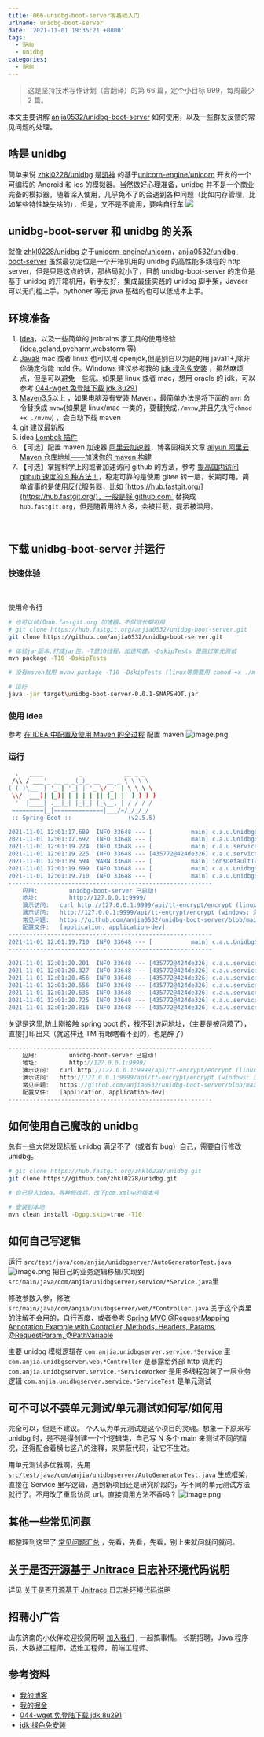 ```yaml
---
title: 066-unidbg-boot-server零基础入门
urlname: unidbg-boot-server
date: '2021-11-01 19:35:21 +0800'
tags:
  - 逆向
  - unidbg
categories:
  - 逆向
---
```


> 这是坚持技术写作计划（含翻译）的第 66 篇，定个小目标 999，每周最少 2 篇。

本文主要讲解 [anjia0532/unidbg-boot-server](https://github.com/anjia0532/unidbg-boot-server) 如何使用，以及一些群友反馈的常见问题的处理。
​

<!-- more -->

## 啥是 unidbg

简单来说 [zhkl0228/unidbg](https://github.com/zhkl0228/unidbg) 是[凯神](https://github.com/zhkl0228) 的基于[unicorn-engine/unicorn](https://github.com/unicorn-engine/unicorn) 开发的一个可编程的 Android 和 ios 的模拟器。当然做好心理准备，unidbg 并不是一个商业完备的模拟器，随着深入使用，几乎免不了的会遇到各种问题（比如内存管理，比如某些特性缺失啥的），但是，又不是不能用，要啥自行车
![](https://cdn.nlark.com/yuque/0/2021/jpeg/226273/1635737443232-e4233df4-7449-4c92-916b-f12401ef348a.jpeg#clientId=uc5ce4b29-69a0-4&from=paste&id=ud7e3a4e1&margin=%5Bobject%20Object%5D&originHeight=314&originWidth=500&originalType=url∶=1&status=done&style=none&taskId=u183c367b-3c23-4d68-b82d-cf4e61375ea)

## unidbg-boot-server 和 unidbg 的关系

就像 [zhkl0228/unidbg](https://github.com/zhkl0228/unidbg) 之于[unicorn-engine/unicorn](https://github.com/unicorn-engine/unicorn)，[anjia0532/unidbg-boot-server](https://github.com/anjia0532/unidbg-boot-server) 虽然最初定位是一个开箱机用的 unidbg 的高性能多线程的 http server，但是只是这点的话，那格局就小了，目前 unidbg-boot-server 的定位是 基于 unidbg 的开箱机用，新手友好，集成最佳实践的 unidbg 脚手架，Javaer 可以无门槛上手，pythoner 等无 java 基础的也可以低成本上手。
​

## 环境准备

1. [Idea](https://www.jetbrains.com/idea/download/)，以及一些简单的 jetbrains 家工具的使用经验(idea,goland,pycharm,webstorm 等)
1. [Java8](https://www.oracle.com/java/technologies/javase/javase8-archive-downloads.html) mac 或者 linux 也可以用 openjdk,但是别自以为是的用 java11+,除非你确定你能 hold 住。Windows 建议参考我的 [jdk 绿色免安装](https://anjia0532.github.io/2017/05/17/jdk-zip/) ，虽然麻烦点，但是可以避免一些坑。如果是 linux 或者 mac，想用 oracle 的 jdk，可以参考 [044-wget 免登陆下载 jdk 8u291](https://anjia0532.github.io/2019/09/18/wget-jdk-8u221/)
1. [Maven3.5](https://maven.apache.org/download.cgi)以上 ，如果电脑没有安装 Maven，最简单办法是将下面的 `mvn` 命令替换成 `mvnw`(如果是 linux/mac 一类的，要替换成`./mvnw`,并且先执行`chmod +x ./mvnw`) ，会自动下载 maven
1. [git](https://git-scm.com/downloads) 建议最新版
1. idea [Lombok 插件](https://plugins.jetbrains.com/plugin/6317-lombok)
1. 【可选】配置 maven 加速器 [阿里云加速器](https://developer.aliyun.com/mvn/guide)，博客园相关文章 [aliyun 阿里云 Maven 仓库地址——加速你的 maven 构建](https://www.cnblogs.com/geektown/p/5705405.html)
1. 【可选】掌握科学上网或者加速访问 github 的方法，参考 [提高国内访问 github 速度的 9 种方法！](https://segmentfault.com/a/1190000038298623)，稳定可靠的是使用 gitee 转一层，长期可用。简单省事的是使用反代服务器，比如 [https://hub.fastgit.org/](https://hub.fastgit.org/)，一般是将`github.com` 替换成 `hub.fastgit.org`，但是随着用的人多，会被拦截，提示被滥用。

​

## 下载 unidbg-boot-server 并运行

### 快速体验

​

使用命令行

```bash
# 也可以试试hub.fastgit.org 加速器，不保证长期可用
# git clone https://hub.fastgit.org/anjia0532/unidbg-boot-server.git
git clone https://github.com/anjia0532/unidbg-boot-server.git

# 体验jar版本,打成jar包，-T是10线程，加速构建，-DskipTests 是跳过单元测试
mvn package -T10 -DskipTests

# 没有maven就用 mvnw package -T10 -DskipTests (linux等需要用 chmod +x ./mvnw && ./mvnw package -T10 -DskipTests)

# 运行
java -jar target\unidbg-boot-server-0.0.1-SNAPSHOT.jar
```

### 使用 idea

参考 [在 IDEA 中配置及使用 Maven 的全过程](https://zhuanlan.zhihu.com/p/122429605) 配置 maven
![image.png](https://cdn.nlark.com/yuque/0/2021/png/226273/1635739233579-e8268fb6-a65b-4e4c-a717-162200678eb2.png#clientId=uc5ce4b29-69a0-4&from=paste&height=675&id=ufde6ac76&margin=%5Bobject%20Object%5D&name=image.png&originHeight=675&originWidth=1794&originalType=binary∶=1&size=912779&status=done&style=none&taskId=u955b69b8-51ce-4202-90f5-6a40a517e25&width=1794)

### 运行

```bash
  .   ____          _            __ _ _
 /\\ / ___'_ __ _ _(_)_ __  __ _ \ \ \ \
( ( )\___ | '_ | '_| | '_ \/ _` | \ \ \ \
 \\/  ___)| |_)| | | | | || (_| |  ) ) ) )
  '  |____| .__|_| |_|_| |_\__, | / / / /
 =========|_|==============|___/=/_/_/_/
 :: Spring Boot ::                (v2.5.5)

2021-11-01 12:01:17.689  INFO 33648 --- [           main] c.a.u.UnidbgServerApplication            : Starting UnidbgServerApplication using Java 1.8.0_221 on AnJia with PID 33648 (D:\AnJia\Work\workspace\idea\unidbg-boot-server1\target\classes started by AnJia in D:\AnJia\Work\workspace\idea\unidbg-boot-server1)
2021-11-01 12:01:17.692  INFO 33648 --- [           main] c.a.u.UnidbgServerApplication            : The following profiles are active: dev
2021-11-01 12:01:19.224  INFO 33648 --- [           main] c.a.u.service.TTEncryptServiceWorker     : 线程池为:8
2021-11-01 12:01:19.225  INFO 33648 --- [435772@424de326] c.a.u.service.TTEncryptServiceWorker     : 是否启用动态引擎:true,是否打印详细信息:false
2021-11-01 12:01:19.594  WARN 33648 --- [           main] ion$DefaultTemplateResolverConfiguration : Cannot find template location: classpath:/templates/ (please add some templates or check your Thymeleaf configuration)
2021-11-01 12:01:19.699  INFO 33648 --- [           main] c.a.u.UnidbgServerApplication            : Started UnidbgServerApplication in 2.755 seconds (JVM running for 4.456)
2021-11-01 12:01:19.710  INFO 33648 --- [           main] c.a.u.UnidbgServerApplication            :
----------------------------------------------------------
	应用: 		unidbg-boot-server 已启动!
	地址: 		http://127.0.0.1:9999/
	演示访问: 	curl http://127.0.0.1:9999/api/tt-encrypt/encrypt (linux)
	演示访问: 	http://127.0.0.1:9999/api/tt-encrypt/encrypt (windows: 浏览器直接打开)
	常见问题: 	https://github.com/anjia0532/unidbg-boot-server/blob/main/QA.md
	配置文件: 	[application, application-dev]
----------------------------------------------------------
2021-11-01 12:01:19.710  INFO 33648 --- [           main] c.a.u.UnidbgServerApplication            :
----------------------------------------------------------

2021-11-01 12:01:20.201  INFO 33648 --- [435772@424de326] c.a.u.service.TTEncryptServiceWorker     : 是否启用动态引擎:true,是否打印详细信息:false
2021-11-01 12:01:20.327  INFO 33648 --- [435772@424de326] c.a.u.service.TTEncryptServiceWorker     : 是否启用动态引擎:true,是否打印详细信息:false
2021-11-01 12:01:20.456  INFO 33648 --- [435772@424de326] c.a.u.service.TTEncryptServiceWorker     : 是否启用动态引擎:true,是否打印详细信息:false
2021-11-01 12:01:20.556  INFO 33648 --- [435772@424de326] c.a.u.service.TTEncryptServiceWorker     : 是否启用动态引擎:true,是否打印详细信息:false
2021-11-01 12:01:20.635  INFO 33648 --- [435772@424de326] c.a.u.service.TTEncryptServiceWorker     : 是否启用动态引擎:true,是否打印详细信息:false
2021-11-01 12:01:20.725  INFO 33648 --- [435772@424de326] c.a.u.service.TTEncryptServiceWorker     : 是否启用动态引擎:true,是否打印详细信息:false
2021-11-01 12:01:20.816  INFO 33648 --- [435772@424de326] c.a.u.service.TTEncryptServiceWorker     : 是否启用动态引擎:true,是否打印详细信息:false

```

关键是这里,防止刚接触 spring boot 的，找不到访问地址，（主要是被问烦了），直接打印出来（就这样还 TM 有眼瞎看不到的，也是醉了）

```java
----------------------------------------------------------
	应用: 		unidbg-boot-server 已启动!
	地址: 		http://127.0.0.1:9999/
	演示访问: 	curl http://127.0.0.1:9999/api/tt-encrypt/encrypt (linux)
	演示访问: 	http://127.0.0.1:9999/api/tt-encrypt/encrypt (windows: 浏览器直接打开)
	常见问题: 	https://github.com/anjia0532/unidbg-boot-server/blob/main/QA.md
	配置文件: 	[application, application-dev]
----------------------------------------------------------
```

## 如何使用自己魔改的 unidbg

总有一些大佬发现标版 unidbg 满足不了（或者有 bug）自己，需要自行修改 unidbg。

```bash
# git clone https://hub.fastgit.org/zhkl0228/unidbg.git
git clone https://github.com/zhkl0228/unidbg.git

# 自己导入idea，各种修改后，改下pom.xml中的版本号

# 安装到本地
mvn clean install -Dgpg.skip=true -T10
```

## 如何自己写逻辑

运行 `src/test/java/com/anjia/unidbgserver/AutoGeneratorTest.java`
![image.png](https://cdn.nlark.com/yuque/0/2021/png/226273/1635747413764-bde4fde2-dd89-4bfc-9bfa-1efdd3fb11dd.png#clientId=uc5ce4b29-69a0-4&from=paste&height=719&id=u5655ac54&margin=%5Bobject%20Object%5D&name=image.png&originHeight=719&originWidth=1735&originalType=binary∶=1&size=1564366&status=done&style=none&taskId=u6c912bc5-143d-4fe4-93fa-f1430570bea&width=1735)
把自己的业务逻辑移植/实现到 `src/main/java/com/anjia/unidbgserver/service/*Service.java`里
​

修改参数入参，修改 `src/main/java/com/anjia/unidbgserver/web/*Controller.java` 关于这个类里的注解不会用的，自行百度，或者参考
[Spring MVC @RequestMapping Annotation Example with Controller, Methods, Headers, Params, @RequestParam, @PathVariable](https://www.journaldev.com/3358/spring-requestmapping-requestparam-pathvariable-example)

主要 unidbg 模拟逻辑在 `com.anjia.unidbgserver.service.*Service` 里
`com.anjia.unidbgserver.web.*Controller` 是暴露给外部 http 调用的
`com.anjia.unidbgserver.service.*ServiceWorker` 是用多线程包装了一层业务逻辑
`com.anjia.unidbgserver.service.*ServiceTest` 是单元测试
​

## 可不可以不要单元测试/单元测试如何写/如何用

完全可以，但是不建议。
个人认为单元测试是这个项目的灵魂。想象一下原来写 unidbg 时，是不是得创建一个个逻辑类，自己写 N 多个 main 来测试不同的情况，还得配合着横七竖八的注释，来屏蔽代码，让它不生效。
​

用单元测试多优雅啊，先用 `src/test/java/com/anjia/unidbgserver/AutoGeneratorTest.java` 生成框架，直接在 Service 里写逻辑，遇到新项目还是研究阶段的，写不同的单元测试方法就行了。不用改了重启访问 url。直接调用方法不香吗？
![image.png](https://cdn.nlark.com/yuque/0/2021/png/226273/1635748120486-866913c9-c658-40a4-a74f-5cce4a1e4fff.png#clientId=uc5ce4b29-69a0-4&from=paste&height=478&id=ubc40daf0&margin=%5Bobject%20Object%5D&name=image.png&originHeight=478&originWidth=1281&originalType=binary∶=1&size=689920&status=done&style=none&taskId=u35c96123-d401-40cf-86d4-bd5db109816&width=1281)
​

## 其他一些常见问题

都整理到这里了 [常见问题汇总](https://github.com/anjia0532/unidbg-boot-server/blob/main/QA.md) ，先看，先看，先看，别上来就问就问就问。
​

## ​[关于是否开源基于 Jnitrace 日志补环境代码说明](https://github.com/anjia0532/unidbg-boot-server/issues/1)

详见 [关于是否开源基于 Jnitrace 日志补环境代码说明](https://github.com/anjia0532/unidbg-boot-server/issues/1)
​

## 招聘小广告

山东济南的小伙伴欢迎投简历啊 [加入我们](https://www.zhipin.com/job_detail/20db89ac1adece6d3nZ-2tu1E1Q~.html) , 一起搞事情。
长期招聘，Java 程序员，大数据工程师，运维工程师，前端工程师。

## 参考资料

- [我的博客](https://anjia0532.github.io/2021/11/01/unidbg-boot-server/)
- [我的掘金](https://juejin.cn/post/7025794546655035422/)
- [044-wget 免登陆下载 jdk 8u291](https://anjia0532.github.io/2019/09/18/wget-jdk-8u221/)
- ​[jdk 绿色免安装](https://anjia0532.github.io/2017/05/17/jdk-zip/)
